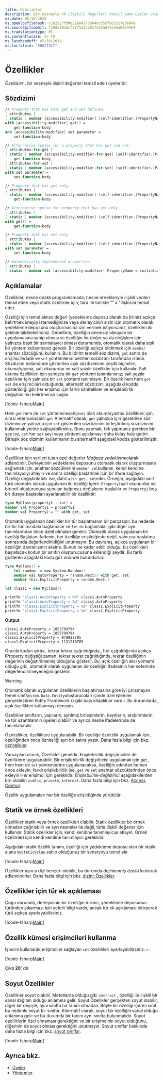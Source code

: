 ```yaml
---
title: Özellikler
description: Bir nesneyle F# ilişkili değerleri temsil eden Üyeler olan özellikler hakkında bilgi edinin.
ms.date: 05/16/2016
ms.openlocfilehash: c202927fd0022e042703640cd55fb632c7e36068
ms.sourcegitcommit: f20dd18dbcf2275513281f5d9ad7ece6a62644b4
ms.translationtype: MT
ms.contentlocale: tr-TR
ms.lasthandoff: 07/30/2019
ms.locfileid: "68627417"
---
```

# <a name="properties"></a>Özellikler

*Özellikler* , bir nesneyle ilişkili değerleri temsil eden üyeleridir.

## <a name="syntax"></a>Sözdizimi

```fsharp
// Property that has both get and set defined.
[ attributes ]
[ static ] member [accessibility-modifier] [self-identifier.]PropertyName
with [accessibility-modifier] get() =
    get-function-body
and [accessibility-modifier] set parameter =
    set-function-body

// Alternative syntax for a property that has get and set.
[ attributes-for-get ]
[ static ] member [accessibility-modifier-for-get] [self-identifier.]PropertyName =
    get-function-body
[ attributes-for-set ]
[ static ] member [accessibility-modifier-for-set] [self-identifier.]PropertyName
with set parameter =
    set-function-body

// Property that has get only.
[ attributes ]
[ static ] member [accessibility-modifier] [self-identifier.]PropertyName =
    get-function-body

// Alternative syntax for property that has get only.
[ attributes ]
[ static ] member [accessibility-modifier] [self-identifier.]PropertyName
with get() =
    get-function-body

// Property that has set only.
[ attributes ]
[ static ] member [accessibility-modifier] [self-identifier.]PropertyName
with set parameter =
    set-function-body

// Automatically implemented properties.
[ attributes ]
[ static ] member val [accessibility-modifier] PropertyName = initialization-expression [ with get, set ]
```

## <a name="remarks"></a>Açıklamalar

Özellikler, nesne odaklı programlamada, nesne örnekleriyle ilişkili verileri temsil eden veya statik özellikler için, türü ile birlikte "" a "ilişkisini temsil eder.

Özelliği için temel alınan değeri (yedekleme deposu olarak da bilinir) açıkça belirtmek isteyip istemediğinize veya derleyicinin sizin için otomatik olarak yedekleme deposunu oluşturmasına izin vermek istiyorsanız, özellikleri iki şekilde bildirebilirsiniz. Genellikle, özelliğin önemsiz olmayan bir uygulamasına sahip olması ve özelliğin bir değer ya da değişken için yalnızca basit bir sarmalayıcı olması durumunda, otomatik olarak daha açık bir yöntem kullanmanız gerekir. Bir özelliği açıkça bildirmek için `member` anahtar sözcüğünü kullanın. Bu bildirim temelli söz dizimi, `get` sonra da *erişimcileri*adlı ve `set` yöntemlerini belirten sözdizimi tarafından izlenir. Sözdizimi bölümünde gösterilen açık sözdiziminin çeşitli biçimleri, okuma/yazma, salt okunurdur ve salt yazılır özellikler için kullanılır. Salt okuma özellikleri için yalnızca bir `get` yöntemi tanımlarsınız; salt yazılır özellikler için yalnızca bir `set` yöntemi tanımlayın. Bir özellik hem hem `get` `set` de erişimcileri olduğunda, alternatif sözdizimi, aşağıdaki kodda gösterildiği gibi her erişimci için farklı öznitelikler ve erişilebilirlik değiştiricileri belirtmenizi sağlar.

[!code-fsharp[Main](~/samples/snippets/fsharp/lang-ref-1/snippet3201.fs)]

Hem `get` hem de `set` yönteminesahip`set` olan okuma/yazma özellikleri için, sırası vetersalınabilir.`get` Alternatif olarak, `get` yalnızca için gösterilen söz dizimini ve yalnızca için `set` gösterilen sözdizimini birleştirilmiş sözdizimini kullanmak yerine sağlayabilirsiniz. Bunu yapmak, tek yapmanız gereken bir şey ise, `get` her `set` şeyi veya yöntemi açıklamayı daha kolay hale getirir. Birleşik söz dizimini kullanmanın bu alternatifi aşağıdaki kodda gösterilmiştir.

[!code-fsharp[Main](~/samples/snippets/fsharp/lang-ref-1/snippet3203.fs)]

Özellikler için verileri tutan özel değerler *Mağaza yedekleme*olarak adlandırılır. Derleyicinin yedekleme deposunu otomatik olarak oluşturmasını sağlamak için, anahtar sözcüklerini `member val`kullanın, kendi kendine tanımlayıcıyı atlayın ve sonra özelliği başlatmak için bir ifade sağlayın. Özelliği değiştirilebilir ise, dahil `with get, set`edin. Örneğin, aşağıdaki sınıf türü otomatik olarak uygulanan iki özelliği içerir. `Property1`salt okunurdur ve birincil oluşturucuya sunulan bağımsız değişkene başlatılır ve `Property2` boş bir dizeye başlatılan ayarlanabilir bir özelliktir:

```fsharp
type MyClass(property1 : int) =
member val Property1 = property1
member val Property2 = "" with get, set
```

Otomatik uygulanan özellikler bir tür başlatmanın bir parçasıdır. bu nedenle, bir tür tanımındaki bağlamalar ve `let` `do` bağlamalar gibi diğer üye tanımlarından önce dahil olmaları gerekir. Otomatik olarak uygulanan bir özelliği Başlatan ifadenin, her özelliğe erişildiğinde değil, yalnızca başlatma sonrasında değerlendirildiğini unutmayın. Bu davranış, açıkça uygulanan bir özelliğin davranışının aksine. Bunun ne kadar etkili olduğu, bu özellikleri başlatacak kodun bir sınıfın oluşturucusuna eklendiği şeydir. Bu farkı gösteren aşağıdaki kodu göz önünde bulundurun:

```fsharp
type MyClass() =
    let random  = new System.Random()
    member val AutoProperty = random.Next() with get, set
    member this.ExplicitProperty = random.Next()

let class1 = new MyClass()

printfn "class1.AutoProperty = %d" class1.AutoProperty
printfn "class1.AutoProperty = %d" class1.AutoProperty
printfn "class1.ExplicitProperty = %d" class1.ExplicitProperty
printfn "class1.ExplicitProperty = %d" class1.ExplicitProperty
```

**Output**

```
class1.AutoProperty = 1853799794
class1.AutoProperty = 1853799794
class1.ExplicitProperty = 978922705
class1.ExplicitProperty = 1131210765
```

Önceki kodun çıktısı, tekrar tekrar çağrıldığında,, her çağrıldığında açıkça IProperty değiştiği zaman, tekrar tekrar çağrıldığında, tekrar özelliğinin değerinin değiştirilmemiş olduğunu gösterir. Bu, açık özelliğin alıcı yöntemi olduğu gibi, otomatik olarak uygulanan bir özelliğin ifadesinin her seferinde değerlendirilmeyeceğini gösterir.

>[!WARNING]
>Otomatik olarak uygulanan özelliklerin başlatılmasına göre iyi çalışmayan temel sınıf`System.Data.Entity`oluşturucuları içinde özel işlemler gerçekleştiren Entity Framework () gibi bazı kitaplıklar vardır. Bu durumlarda, açık özellikleri kullanmayı deneyin.

Özellikler sınıfların, yapıların, ayrılmış birleşimlerin, kayıtların, arabirimlerin ve tür uzantılarının üyeleri olabilir ve ayrıca nesne ifadelerinde de tanımlanabilir.

Öznitelikler, özelliklere uygulanabilir. Bir özelliğe öznitelik uygulamak için, özelliğinden önce özniteliği ayrı bir satıra yazın. Daha fazla bilgi için bkz. [öznitelikler](../attributes.md).

Varsayılan olarak, Özellikler geneldir. Erişilebilirlik değiştiricileri de özelliklere uygulanabilir. Bir erişilebilirlik değiştiricisi uygulamak için `get` , hem hem de `set` yöntemlerine uygulanacaksa, özelliğin adından hemen önce ekleyin; farklı erişilebilirlik ise, `get` ve `set` anahtar sözcüklerinden önce ekleyin Her erişimci için gereklidir. *Erişilebilirlik-değiştirici* aşağıdakilerden biri olabilir: `public`, `private`, `internal`. Daha fazla bilgi için bkz. [Access Control](../access-control.md).

Özellik uygulamaları her bir özelliğe erişildiğinde yürütülür.

## <a name="static-and-instance-properties"></a>Statik ve örnek özellikleri

Özellikler statik veya örnek özellikleri olabilir. Statik özellikler bir örnek olmadan çağrılabilir ve ayrı nesneler ile değil, türle ilişkili değerler için kullanılır. Statik özellikler için, kendi kendine tanımlayıcıyı atlayın. Örnek özellikleri için kendi kendine tanımlayıcı gereklidir.

Aşağıdaki statik özellik tanımı, özelliği için yedekleme deposu olan bir statik alana `myStaticValue` sahip olduğunuz bir senaryoyu temel alır.

[!code-fsharp[Main](~/samples/snippets/fsharp/lang-ref-1/snippet3204.fs)]

Özellikler ayrıca dizi benzeri olabilir, bu durumda *dizinlenmiş özellikler*olarak adlandırılırlar. Daha fazla bilgi için bkz. [dizinli Özellikler](indexed-properties.md).

## <a name="type-annotation-for-properties"></a>Özellikler için tür ek açıklaması

Çoğu durumda, derleyicinin bir özelliğin türünü, yedekleme deposunun türünden çıkarması için yeterli bilgi vardır, ancak tür ek açıklaması ekleyerek türü açıkça ayarlayabilirsiniz.

[!code-fsharp[Main](~/samples/snippets/fsharp/lang-ref-1/snippet3205.fs)]

## <a name="using-property-set-accessors"></a>Özellik kümesi erişimcileri kullanma

İşlecini kullanarak erişimciler sağlayan `set` özellikleri ayarlayabilirsiniz. `<-`

[!code-fsharp[Main](~/samples/snippets/fsharp/lang-ref-1/snippet3206.fs)]

Çıktı **20**' dir.

## <a name="abstract-properties"></a>Soyut Özellikler

Özellikler soyut olabilir. Metotlarda olduğu gibi `abstract` , özelliği ile ilişkili bir sanal dağıtım olduğu anlamına gelir. Soyut Özellikler gerçekten soyut olabilir, diğer bir deyişle, aynı sınıfta bir tanım olmadan. Böyle bir özelliği içeren sınıf bu nedenle soyut bir sınıftır. Alternatif olarak, soyut bir özelliğin sanal olduğu anlamına gelir ve bu durumda bir tanım aynı sınıfta bulunmalıdır. Soyut özelliklerin özel olmaması gerektiğini ve bir erişimcinin soyut olduğunu, diğerinin de soyut olması gerektiğini unutmayın. Soyut sınıflar hakkında daha fazla bilgi için bkz. [soyut sınıflar](../abstract-classes.md).

[!code-fsharp[Main](~/samples/snippets/fsharp/lang-ref-1/snippet3207.fs)]

## <a name="see-also"></a>Ayrıca bkz.

- [Üyeler](index.md)
- [Yöntemler](methods.md)
